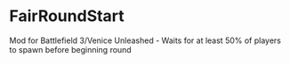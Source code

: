 # FairRoundStart
Mod for Battlefield 3/Venice Unleashed - Waits for at least 50% of players to spawn before beginning round
